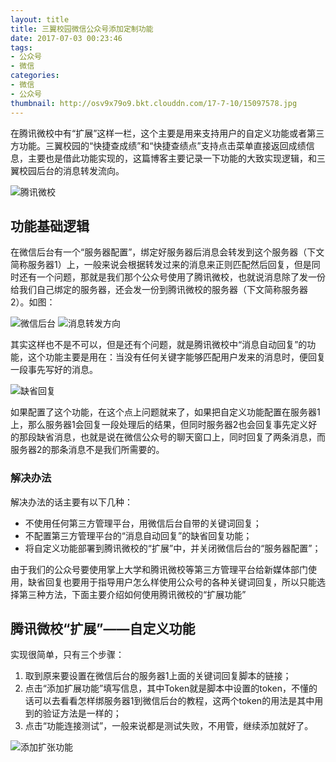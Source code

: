 ```yaml
---
layout: title
title: 三翼校园微信公众号添加定制功能
date: 2017-07-03 00:23:46
tags: 
- 公众号
- 微信
categories: 
- 微信
- 公众号
thumbnail: http://osv9x79o9.bkt.clouddn.com/17-7-10/15097578.jpg
---
```

在腾讯微校中有“扩展”这样一栏，这个主要是用来支持用户的自定义功能或者第三方功能。三翼校园的“快捷查成绩”和“快捷查绩点”支持点击菜单直接返回成绩信息，主要也是借此功能实现的，这篇博客主要记录一下功能的大致实现逻辑，和三翼校园后台的消息转发流向。

![腾讯微校](/三翼校园微信公众号添加定制功能/weixiao.jpg)

## 功能基础逻辑
在微信后台有一个“服务器配置”，绑定好服务器后消息会转发到这个服务器（下文简称服务器1）上，一般来说会根据转发过来的消息来正则匹配然后回复，但是同时还有一个问题，那就是我们那个公众号使用了腾讯微校，也就说消息除了发一份给我们自己绑定的服务器，还会发一份到腾讯微校的服务器（下文简称服务器2）。如图：

![微信后台](/三翼校园微信公众号添加定制功能/wxht.jpg)
![消息转发方向](/三翼校园微信公众号添加定制功能/xaioxi.jpg)

其实这样也不是不可以，但是还有个问题，就是腾讯微校中“消息自动回复”的功能，这个功能主要是用在：当没有任何关键字能够匹配用户发来的消息时，便回复一段事先写好的消息。

![缺省回复](/三翼校园微信公众号添加定制功能/auto.jpg)

如果配置了这个功能，在这个点上问题就来了，如果把自定义功能配置在服务器1上，那么服务器1会回复一段处理后的结果，但同时服务器2也会回复事先定义好的那段缺省消息，也就是说在微信公众号的聊天窗口上，同时回复了两条消息，而服务器2的那条消息不是我们所需要的。

### 解决办法
解决办法的话主要有以下几种：
- 不使用任何第三方管理平台，用微信后台自带的关键词回复；
- 不配置第三方管理平台的“消息自动回复”的缺省回复功能；
- 将自定义功能部署到腾讯微校的“扩展”中，并关闭微信后台的“服务器配置”；

由于我们的公众号要使用掌上大学和腾讯微校等第三方管理平台给新媒体部门使用，缺省回复也要用于指导用户怎么样使用公众号的各种关键词回复，所以只能选择第三种方法，下面主要介绍如何使用腾讯微校的“扩展功能”

## 腾讯微校“扩展”——自定义功能
实现很简单，只有三个步骤：
1. 取到原来要设置在微信后台的服务器1上面的关键词回复脚本的链接；
2. 点击“添加扩展功能”填写信息，其中Token就是脚本中设置的token，不懂的话可以去看看怎样绑服务器1到微信后台的教程，这两个token的用法是其中用到的验证方法是一样的；
3. 点击“功能连接测试”，一般来说都是测试失败，不用管，继续添加就好了。

![添加扩张功能](/三翼校园微信公众号添加定制功能/kz.jpg)
